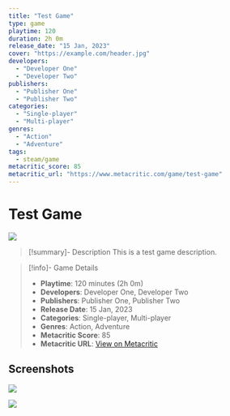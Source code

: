 ```yaml
---
title: "Test Game"
type: game
playtime: 120
duration: 2h 0m
release_date: "15 Jan, 2023"
cover: "https://example.com/header.jpg"
developers:
  - "Developer One"
  - "Developer Two"
publishers:
  - "Publisher One"
  - "Publisher Two"
categories:
  - "Single-player"
  - "Multi-player"
genres:
  - "Action"
  - "Adventure"
tags:
  - steam/game
metacritic_score: 85
metacritic_url: "https://www.metacritic.com/game/test-game"
---
```


# Test Game

![](https://example.com/header.jpg)

>[!summary]- Description
> This is a test game description.

>[!info]- Game Details
>
> - **Playtime**: 120 minutes (2h 0m)
> - **Developers**: Developer One, Developer Two
> - **Publishers**: Publisher One, Publisher Two
> - **Release Date**: 15 Jan, 2023
> - **Categories**: Single-player, Multi-player
> - **Genres**: Action, Adventure
> - **Metacritic Score**: 85
> - **Metacritic URL**: [View on Metacritic](https://www.metacritic.com/game/test-game)
> 

## Screenshots

![](https://example.com/screenshot1.jpg)

![](https://example.com/screenshot2.jpg)
